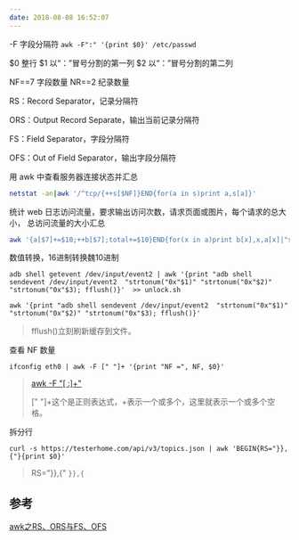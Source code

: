 ```yaml
---
date: 2018-08-08 16:52:07
---
```


-F 字段分隔符
`awk -F":" '{print $0}' /etc/passwd`

$0 整行
$1 以“：”冒号分割的第一列
$2 以“：”冒号分割的第二列

NF==7 字段数量
NR==2 纪录数量

RS：Record Separator，记录分隔符

ORS：Output Record Separate，输出当前记录分隔符

FS：Field Separator，字段分隔符

OFS：Out of Field Separator，输出字段分隔符



用 awk 中查看服务器连接状态并汇总

```bash
netstat -an|awk '/^tcp/{++s[$NF]}END{for(a in s)print a,s[a]}'
```



统计 web 日志访问流量，要求输出访问次数，请求页面或图片，每个请求的总大小， 总访问流量的大小汇总

```bash
awk '{a[$7]+=$10;++b[$7];total+=$10}END{for(x in a)print b[x],x,a[x]|"sort -rn -k1";print "total size is :"total}' /app/log/access_log
```



数值转换，16进制转换魏10进制

```
adb shell getevent /dev/input/event2 | awk '{print "adb shell sendevent /dev/input/event2  "strtonum("0x"$1)" "strtonum("0x"$2)" "strtonum("0x"$3); fflush()}'  >> unlock.sh
```

```shell
awk '{print "adb shell sendevent /dev/input/event2  "strtonum("0x"$1)" "strtonum("0x"$2)" "strtonum("0x"$3); fflush()}'
```

>fflush()立刻刷新缓存到文件。



查看 NF 数量

```shell
ifconfig eth0 | awk -F [" "]+ '{print "NF =", NF, $0}'
```

>[awk -F "[ :]+"](https://blog.51cto.com/meiling/2307401)
>
>[" "]+这个是正则表达式，+表示一个或多个，这里就表示一个或多个空格。



拆分行

```shell
curl -s https://testerhome.com/api/v3/topics.json | awk 'BEGIN{RS="}},{"}{print $0}'
```

> RS="}},{" `}},{`



## 参考

[awk之RS、ORS与FS、OFS](https://www.cnblogs.com/fhefh/archive/2011/11/16/2251656.html)